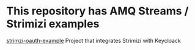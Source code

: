 # This repository has AMQ Streams / Strimizi examples

[strimzi-oauth-example](strimzi-oauth-example) Project that integrates Strimizi with Keycloack


